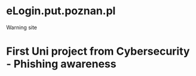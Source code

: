 # eLogin.put.poznan.pl
Warning site
<h1> First Uni project from Cybersecurity - Phishing awareness</h1>
